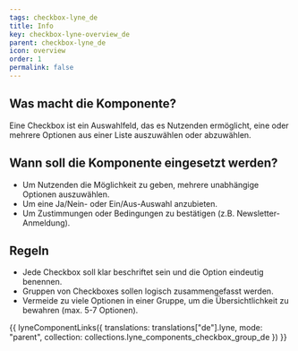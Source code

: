 ```yaml
---
tags: checkbox-lyne_de
title: Info
key: checkbox-lyne-overview_de
parent: checkbox-lyne_de
icon: overview
order: 1
permalink: false
---
```


## Was macht die Komponente?
Eine Checkbox ist ein Auswahlfeld, das es Nutzenden ermöglicht, eine oder mehrere Optionen aus einer Liste auszuwählen oder abzuwählen.

## Wann soll die Komponente eingesetzt werden?
* Um Nutzenden die Möglichkeit zu geben, mehrere unabhängige Optionen auszuwählen.
* Um eine Ja/Nein- oder Ein/Aus-Auswahl anzubieten.
* Um Zustimmungen oder Bedingungen zu bestätigen (z.B. Newsletter-Anmeldung).

## Regeln
* Jede Checkbox soll klar beschriftet sein und die Option eindeutig benennen.
* Gruppen von Checkboxes sollen logisch zusammengefasst werden.
* Vermeide zu viele Optionen in einer Gruppe, um die Übersichtlichkeit zu bewahren (max. 5-7 Optionen).

{{ lyneComponentLinks({
  translations: translations["de"].lyne,
  mode: "parent",
  collection: collections.lyne_components_checkbox_group_de
}) }}
